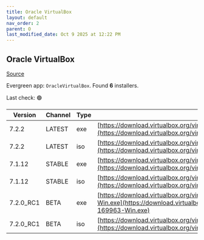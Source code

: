 ```yaml
---
title: Oracle VirtualBox
layout: default
nav_order: 2
parent: O
last_modified_date: Oct 9 2025 at 12:22 PM
---
```


## Oracle VirtualBox

[Source](https://www.virtualbox.org/)

Evergreen app: `OracleVirtualBox`. Found **6** installers.

Last check: 🟢

| Version   | Channel | Type | URI                                                                                                                                                                                  |
| --------- | ------- | ---- | ------------------------------------------------------------------------------------------------------------------------------------------------------------------------------------ |
| 7.2.2     | LATEST  | exe  | [https://download.virtualbox.org/virtualbox/7.2.2/VirtualBox-7.2.2-170484-Win.exe](https://download.virtualbox.org/virtualbox/7.2.2/VirtualBox-7.2.2-170484-Win.exe)                 |
| 7.2.2     | LATEST  | iso  | [https://download.virtualbox.org/virtualbox/7.2.2/VBoxGuestAdditions_7.2.2.iso](https://download.virtualbox.org/virtualbox/7.2.2/VBoxGuestAdditions_7.2.2.iso)                       |
| 7.1.12    | STABLE  | exe  | [https://download.virtualbox.org/virtualbox/7.1.12/VirtualBox-7.1.12-169651-Win.exe](https://download.virtualbox.org/virtualbox/7.1.12/VirtualBox-7.1.12-169651-Win.exe)             |
| 7.1.12    | STABLE  | iso  | [https://download.virtualbox.org/virtualbox/7.1.12/VBoxGuestAdditions_7.1.12.iso](https://download.virtualbox.org/virtualbox/7.1.12/VBoxGuestAdditions_7.1.12.iso)                   |
| 7.2.0_RC1 | BETA    | exe  | [https://download.virtualbox.org/virtualbox/7.2.0_RC1/VirtualBox-7.2.0_RC1-169963-Win.exe](https://download.virtualbox.org/virtualbox/7.2.0_RC1/VirtualBox-7.2.0_RC1-169963-Win.exe) |
| 7.2.0_RC1 | BETA    | iso  | [https://download.virtualbox.org/virtualbox/7.2.0_RC1/VBoxGuestAdditions_7.2.0_RC1.iso](https://download.virtualbox.org/virtualbox/7.2.0_RC1/VBoxGuestAdditions_7.2.0_RC1.iso)       |
